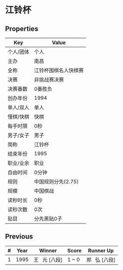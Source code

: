 # 江铃杯

## Properties

| Key | Value |
| --- | ----- |
| 个人/团体 | 个人 |
| 主办 | 南昌 |
| 全称 | 江铃杯围棋名人快棋赛 |
| 决赛 | 非挑战赛决赛 |
| 决赛番数 | 0番胜负 |
| 创办年份 | 1994 |
| 单人/双人 | 单人 |
| 慢棋/快棋 | 快棋 |
| 每手时限 | 0秒 |
| 男子/女子 | 男子 |
| 简称 | 江铃杯 |
| 结束年份 | 1995 |
| 职业/业余 | 职业 |
| 自由时间 | 0分钟 |
| 规则 | 中国规则分先(2.75) |
| 规模 | 中国棋战 |
| 读秒时长 | 0秒 |
| 读秒次数 | 0次 |
| 贴目 | 分先黑贴0子 |

## Previous

| # | Year | Winner | Score | Runner Up |
| --- | --- | --- | --- | --- |
| 1 | 1995 | 王   元 [八段] | 1 ~ 0 | 郑   弘 [八段] |

